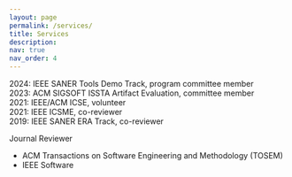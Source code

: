 ```yaml
---
layout: page
permalink: /services/
title: Services
description: 
nav: true
nav_order: 4
---
```


2024: IEEE SANER Tools Demo Track, program committee member<br />
2023: ACM SIGSOFT ISSTA Artifact Evaluation, committee member<br />
2021: IEEE/ACM ICSE, volunteer<br />
2021: IEEE ICSME, co-reviewer<br />
2019: IEEE SANER ERA Track, co-reviewer

Journal Reviewer
- ACM Transactions on Software Engineering and Methodology (TOSEM)
- IEEE Software
